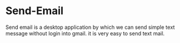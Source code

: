 # Send-Email
Send email is a desktop application by which we can send simple text message without login into gmail. it is very easy to send text mail.

